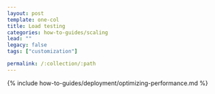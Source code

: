 ```yaml
---
layout: post
template: one-col
title: Load testing
categories: how-to-guides/scaling
lead: ""
legacy: false
tags: ["customization"]

permalink: /:collection/:path
---
```

{% include how-to-guides/deployment/optimizing-performance.md %}